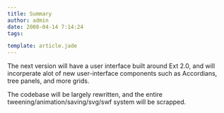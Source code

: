 ```yaml
---
title: Summary
author: admin
date: 2008-04-14 7:14:24
tags: 

template: article.jade
---
```


The next version will have a user interface built around Ext 2.0, and will incorperate alot of new user-interface components such as Accordians, tree panels, and more grids.

The codebase will be largely rewritten, and the entire tweening/animation/saving/svg/swf system will be scrapped.
